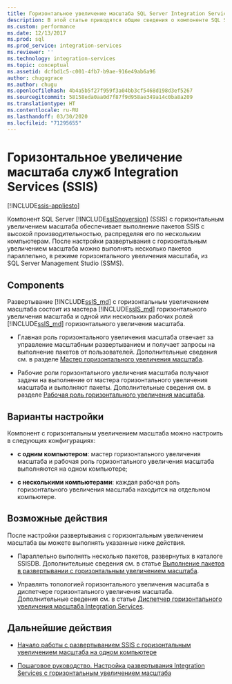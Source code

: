 ```yaml
---
title: Горизонтальное увеличение масштаба SQL Server Integration Services (SSIS) | Документы Майкрософт
description: В этой статье приводятся общие сведения о компоненте SQL Server Integration Services (SSIS) с горизонтальным увеличением масштаба, который обеспечивает выполнение пакетов SSIS с высокой производительностью.
ms.custom: performance
ms.date: 12/13/2017
ms.prod: sql
ms.prod_service: integration-services
ms.reviewer: ''
ms.technology: integration-services
ms.topic: conceptual
ms.assetid: dcfbd1c5-c001-4fb7-b9ae-916e49ab6a96
author: chugugrace
ms.author: chugu
ms.openlocfilehash: 4b4a5b5f27f959f3a04bb3cf5468d198d3ef5267
ms.sourcegitcommit: 58158eda0aa0d7f87f9d958ae349a14c0ba8a209
ms.translationtype: HT
ms.contentlocale: ru-RU
ms.lasthandoff: 03/30/2020
ms.locfileid: "71295655"
---
```

# <a name="integration-services-ssis-scale-out"></a>Горизонтальное увеличение масштаба служб Integration Services (SSIS)

[!INCLUDE[ssis-appliesto](../../includes/ssis-appliesto-ssvrpluslinux-asdb-asdw-xxx.md)]


Компонент SQL Server [!INCLUDE[ssISnoversion](../../includes/ssisnoversion-md.md)] (SSIS) с горизонтальным увеличением масштаба обеспечивает выполнение пакетов SSIS с высокой производительностью, распределяя его по нескольким компьютерам. После настройки развертывания с горизонтальным увеличением масштаба можно выполнять несколько пакетов параллельно, в режиме горизонтального увеличения масштаба, из SQL Server Management Studio (SSMS).

## <a name="components"></a>Components
Развертывание [!INCLUDE[ssIS_md](../../includes/ssis-md.md)] с горизонтальным увеличением масштаба состоит из мастера [!INCLUDE[ssIS_md](../../includes/ssis-md.md)] горизонтального увеличения масштаба и одной или нескольких рабочих ролей [!INCLUDE[ssIS_md](../../includes/ssis-md.md)] горизонтального увеличения масштаба.

-   Главная роль горизонтального увеличения масштаба отвечает за управление масштабным развертыванием и получает запросы на выполнение пакетов от пользователей. Дополнительные сведения см. в разделе [Мастер горизонтального увеличения масштаба](integration-services-ssis-scale-out-master.md).

-   Рабочие роли горизонтального увеличения масштаба получают задачи на выполнение от мастера горизонтального увеличения масштаба и выполняют пакеты. Дополнительные сведения см. в разделе [Рабочая роль горизонтального увеличения масштаба](integration-services-ssis-scale-out-worker.md).

## <a name="configuration-options"></a>Варианты настройки
Компонент с горизонтальным увеличением масштаба можно настроить в следующих конфигурациях:

-   **с одним компьютером**: мастер горизонтального увеличения масштаба и рабочая роль горизонтального увеличения масштаба выполняются на одном компьютере;

-   **с несколькими компьютерами**: каждая рабочая роль горизонтального увеличения масштаба находится на отдельном компьютере.

## <a name="what-you-can-do"></a>Возможные действия
После настройки развертывания с горизонтальным увеличением масштаба вы можете выполнять указанные ниже действия.

-   Параллельно выполнять несколько пакетов, развернутых в каталоге SSISDB. Дополнительные сведения см. в статье [Выполнение пакетов в развертывании с горизонтальным увеличением масштаба](run-packages-in-integration-services-ssis-scale-out.md).

-   Управлять топологией горизонтального увеличения масштаба в диспетчере горизонтального увеличения масштаба. Дополнительные сведения см. в статье [Диспетчер горизонтального увеличения масштаба Integration Services](integration-services-ssis-scale-out-manager.md).

## <a name="next-steps"></a>Дальнейшие действия
-   [Начало работы с развертыванием SSIS с горизонтальным увеличением масштаба на одном компьютере](get-started-with-ssis-scale-out-onebox.md)

-   [Пошаговое руководство. Настройка развертывания Integration Services с горизонтальным увеличением масштаба](walkthrough-set-up-integration-services-scale-out.md)
